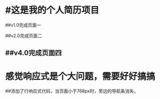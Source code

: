 #这是我的个人简历项目
=====================
##v1.0完成页面一

##v2.0完成页面二

##v4.0完成页面四
--------------------

感觉响应式是个大问题，需要好好搞搞
========================================

##添加了行响应式代码，当页面小于768px时，旁边的导航条消失。





